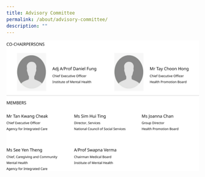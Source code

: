 ```yaml
---
title: Advisory Committee
permalink: /about/advisory-committee/
description: ""
---
```

![](/images/Advisory%20Committee.png)
<br>
<br>
